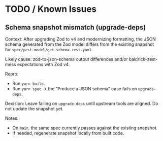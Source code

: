 # TODO / Known Issues

## Schema snapshot mismatch (upgrade-deps)

Context: After upgrading Zod to v4 and modernizing formatting, the JSON
schema generated from the Zod model differs from the existing snapshot for
`spec/pest-model/get-schema.zest.yaml`.

Likely cause: zod-to-json-schema output differences and/or
baldrick-zest-mess expectations with Zod v4.

Repro:

-   Run `yarn build`.
-   Run `yarn spec` → the “Produce a JSON schema” case fails on `upgrade-deps`.

Decision: Leave failing on `upgrade-deps` until upstream tools are aligned.
Do not update the snapshot yet.

Notes:

-   On `main`, the same spec currently passes against the existing snapshot.
-   If needed, regenerate snapshot locally from built code.

